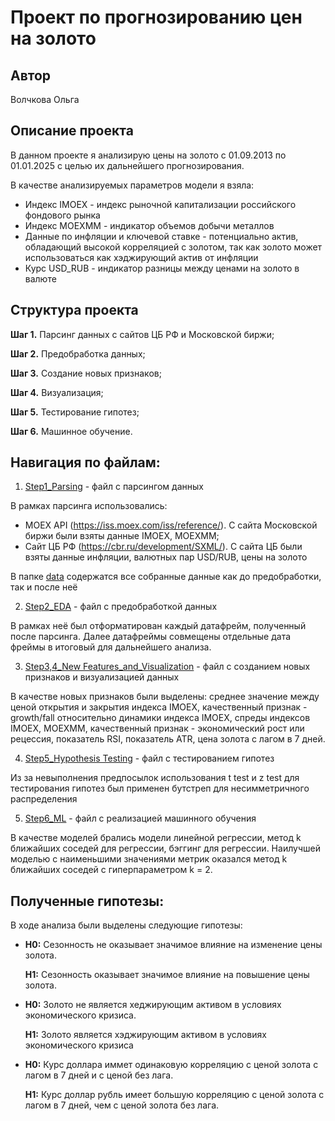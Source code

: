 # Проект по прогнозированию цен на золото

## Автор

Волчкова Ольга

## Описание проекта

В данном проекте я анализирую цены на золото с 01.09.2013 по 01.01.2025 с целью их дальнейшего прогнозирования. 

В качестве анализируемых параметров модели я взяла:
* Индекс IMOEX - индекс рыночной капитализации российского фондового рынка
* Индекс MOEXMM - индикатор объемов добычи металлов
* Данные по инфляции и ключевой ставке - потенциально актив, обладающий высокой корреляцией с золотом, так как золото может использоваться как хэджирующий актив от инфляции
* Курс USD_RUB - индикатор разницы между ценами на золото в валюте

## Структура проекта

**Шаг 1.** Парсинг данных с сайтов ЦБ РФ и Московской биржи;

**Шаг 2.** Предобработка данных;

**Шаг 3.** Создание новых признаков;

**Шаг 4.** Визуализация;

**Шаг 5.** Тестирование гипотез;

**Шаг 6.** Машинное обучение.
   
## Навигация по файлам:

1) [Step1_Parsing](https://github.com/OVolchkova/ANDAN_project/blob/main/Step1_Parsing.ipynb) - файл с парсингом данных
   
В рамках парсинга использовались:
* MOEX API (https://iss.moex.com/iss/reference/). С сайта Московской биржи были взяты данные IMOEX, MOEXMM;
* Сайт ЦБ РФ (https://cbr.ru/development/SXML/). С сайта ЦБ были взяты данные инфляции, валютных пар USD/RUB, цены на золото

В папке [data](https://github.com/OVolchkova/ANDAN_project/tree/main/data) содержатся все собранные данные как до предобработки, так и после неё

2) [Step2_EDA](https://github.com/OVolchkova/ANDAN_project/blob/main/Step2_EDA.ipynb) - файл с предобработкой данных

В рамках неё был отформатирован каждый датафрейм, полученный после парсинга. Далее датафреймы совмещены отдельные дата фреймы в итоговый для дальнейшего анализа.

3) [Step3,4_New Features_and_Visualization](https://github.com/OVolchkova/ANDAN_project/blob/main/Step3%2C4_New%20Features_and_Visualization.ipynb) - файл с созданием новых признаков и визуализацией данных

В качестве новых признаков были выделены: среднее значение между ценой открытия и закрытия индекса IMOEX, качественный признак - growth/fall относительно динамики индекса IMOEX, спреды индексов IMOEX, MOEXMM, качественный признак - экономический рост или рецессия, показатель RSI, показатель ATR, цена золота с лагом в 7 дней.

4) [Step5_Hypothesis Testing](https://github.com/OVolchkova/ANDAN_project/blob/main/Step5_Hypothesis%20Testing.ipynb) - файл с тестированием гипотез

Из за невыполнения предпосылок использования t test и z test для тестирования гипотез был применен бутстреп для несимметричного распределения

5) [Step6_ML](https://github.com/OVolchkova/ANDAN_project/blob/main/Step6_ML.ipynb) - файл с реализацией машинного обучения

В качестве моделей брались модели линейной регрессии, метод k ближайших соседей для регрессии, бэггинг для регрессии. Наилучшей моделью с наименьшими значениями метрик оказался метод k ближайших соседей с гиперпараметром k = 2.

## Полученные гипотезы:

В ходе анализа были выделены следующие гипотезы: 

*    **H0:** Сезонность не оказывает значимое влияние на изменение цены золота.

     **H1:** Сезонность оказывает значимое влияние на повышение цены золота.

*    **H0:** Золото не является хеджирующим активом в условиях экономического кризиса.

     **H1:** Золото является хэджирующим активом в условиях экономического кризиса

*    **H0:** Курс доллара иммет одинаковую корреляцию с ценой золота с лагом в 7 дней и с ценой без лага.

     **H1:** Курс доллар рубль имеет большую корреляцию с ценой золота с лагом в 7 дней, чем с ценой золота без лага.
